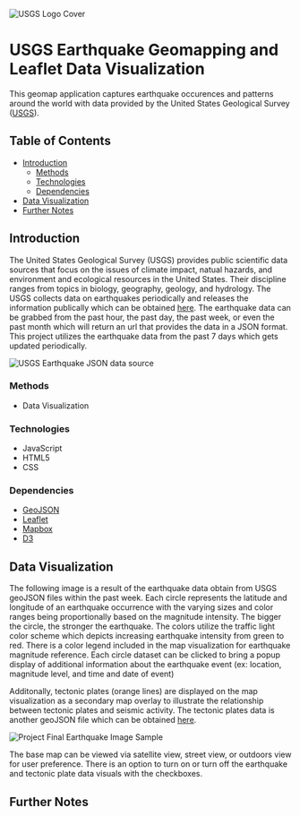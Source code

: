 ![USGS Logo Cover](https://raw.githubusercontent.com/kiseki1107/leaflet_geomapping/master/Images/USGS_logo.png)

# USGS Earthquake Geomapping and Leaflet Data Visualization
This geomap application captures earthquake occurences and patterns around the world with data provided by the United States Geological Survey ([USGS](https://www.usgs.gov/)).

## Table of Contents
* [Introduction](#Introduction)
  * [Methods](#Methods)
  * [Technologies](#Technologies)
  * [Dependencies](#Dependencies)
* [Data Visualization](#DataVisualization)
* [Further Notes](#Notes)

<a name="Introduction"></a>
## Introduction
The United States Geological Survey (USGS) provides public scientific data sources that focus on the issues of climate impact, natual hazards, and environment and ecological resources in the United States. Their discipline ranges from topics in biology, geography, geology, and hydrology. The USGS collects data on earthquakes periodically and releases the information publically which can be obtained [here](https://earthquake.usgs.gov/earthquakes/feed/v1.0/geojson.php). The earthquake data can be grabbed from the past hour, the past day, the past week, or even the past month which will return an url that provides the data in a JSON format. This project utilizes the earthquake data from the past 7 days which gets updated periodically.

![USGS Earthquake JSON data source](https://raw.githubusercontent.com/kiseki1107/leaflet_geomapping/master/Images/USGS_data_sample.png)

<a name="Methods"></a>
### Methods
* Data Visualization

<a name="Technologies"></a>
### Technologies
* JavaScript
* HTML5
* CSS

<a name="Dependencies"></a>
### Dependencies 
* [GeoJSON](https://earthquake.usgs.gov/earthquakes/feed/v1.0/geojson.php)
* [Leaflet](https://leafletjs.com/)
* [Mapbox](https://www.mapbox.com/)
* [D3](https://d3js.org/)

<a name="DataVisualization"></a>
## Data Visualization
The following image is a result of the earthquake data obtain from USGS geoJSON files within the past week. Each circle represents the latitude and longitude of an earthquake occurrence with the varying sizes and color ranges being proportionally based on the magnitude intensity. The bigger the circle, the stronger the earthquake. The colors utilize the traffic light color scheme which depicts increasing earthquake intensity from green to red. There is a color legend included in the map visualization for earthquake magnitude reference. Each circle dataset can be clicked to bring a popup display of additional information about the earthquake event (ex: location, magnitude level, and time and date of event) 

Additonally, tectonic plates (orange lines) are displayed on the map visualization as a secondary map overlay to illustrate the relationship between tectonic plates and seismic activity. The tectonic plates data is another geoJSON file which can be obtained [here](https://github.com/fraxen/tectonicplates/blob/master/GeoJSON/PB2002_boundaries.json).

![Project Final Earthquake Image Sample](https://raw.githubusercontent.com/kiseki1107/leaflet_geomapping/master/earthquake_geomap.png)

The base map can be viewed via satellite view, street view, or outdoors view for user preference. There is an option to turn on or turn off the earthquake and tectonic plate data visuals with the checkboxes.

<a name="Notes"></a>
## Further Notes
